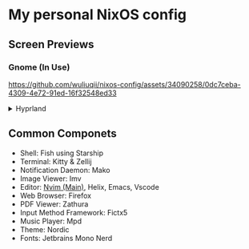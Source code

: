 # My personal NixOS config

## Screen Previews

### Gnome (In Use)

https://github.com/wuliuqii/nixos-config/assets/34090258/0dc7ceba-4309-4e72-91ed-16f32548ed33

<details><summary>Hyprland</summary>
<p>

https://github.com/wuliuqii/nixos-config/assets/34090258/9f6683e7-4ce2-4182-aff8-378d12da167a

</p>
</details>

## Common Componets

- Shell: Fish using Starship
- Terminal: Kitty & Zellij
- Notification Daemon: Mako
- Image Viewer: Imv
- Editor: [Nvim (Main)](https://github.com/wuliuqii/nvim), Helix, Emacs, Vscode
- Web Browser: Firefox
- PDF Viewer: Zathura
- Input Method Framework: Fictx5
- Music Player: Mpd
- Theme: Nordic
- Fonts: Jetbrains Mono Nerd
